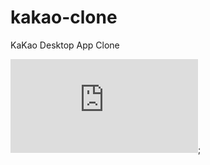 # kakao-clone
 
KaKao Desktop App Clone

![](https://dlrltjq1004.github.io/kakao-clone/friends.html);
